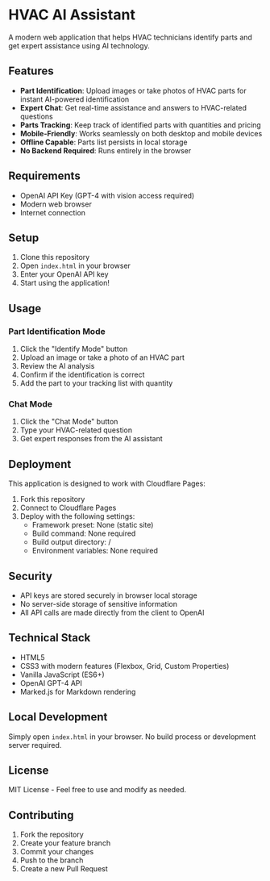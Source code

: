 # HVAC AI Assistant

A modern web application that helps HVAC technicians identify parts and get expert assistance using AI technology.

## Features

- **Part Identification**: Upload images or take photos of HVAC parts for instant AI-powered identification
- **Expert Chat**: Get real-time assistance and answers to HVAC-related questions
- **Parts Tracking**: Keep track of identified parts with quantities and pricing
- **Mobile-Friendly**: Works seamlessly on both desktop and mobile devices
- **Offline Capable**: Parts list persists in local storage
- **No Backend Required**: Runs entirely in the browser

## Requirements

- OpenAI API Key (GPT-4 with vision access required)
- Modern web browser
- Internet connection

## Setup

1. Clone this repository
2. Open `index.html` in your browser
3. Enter your OpenAI API key
4. Start using the application!

## Usage

### Part Identification Mode

1. Click the "Identify Mode" button
2. Upload an image or take a photo of an HVAC part
3. Review the AI analysis
4. Confirm if the identification is correct
5. Add the part to your tracking list with quantity

### Chat Mode

1. Click the "Chat Mode" button
2. Type your HVAC-related question
3. Get expert responses from the AI assistant

## Deployment

This application is designed to work with Cloudflare Pages:

1. Fork this repository
2. Connect to Cloudflare Pages
3. Deploy with the following settings:
   - Framework preset: None (static site)
   - Build command: None required
   - Build output directory: /
   - Environment variables: None required

## Security

- API keys are stored securely in browser local storage
- No server-side storage of sensitive information
- All API calls are made directly from the client to OpenAI

## Technical Stack

- HTML5
- CSS3 with modern features (Flexbox, Grid, Custom Properties)
- Vanilla JavaScript (ES6+)
- OpenAI GPT-4 API
- Marked.js for Markdown rendering

## Local Development

Simply open `index.html` in your browser. No build process or development server required.

## License

MIT License - Feel free to use and modify as needed.

## Contributing

1. Fork the repository
2. Create your feature branch
3. Commit your changes
4. Push to the branch
5. Create a new Pull Request
